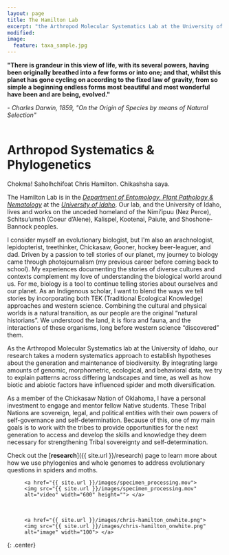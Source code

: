 ```yaml
---
layout: page
title: The Hamilton Lab
excerpt: "the Arthropod Molecular Systematics Lab at the University of Idaho"
modified: 
image:
  feature: taxa_sample.jpg
---
```

**"There is grandeur in this view of life, with its several powers, having been originally breathed into a few forms or into one; and that, whilst this planet has gone cycling on according to the fixed law of gravity, from so simple a beginning endless forms most beautiful and most wonderful have been and are being, evolved."**

*- Charles Darwin, 1859, "On the Origin of Species by means of Natural Selection"*
<br>
<br>

# Arthropod Systematics & Phylogenetics

Chokma! Saholhchifoat Chris Hamilton. Chikashsha saya.

The Hamilton Lab is in the [*Department of Entomology, Plant Pathology & Nematology*](https://www.uidaho.edu/cals/entomology-plant-pathology-and-nematology) at the [*University of Idaho*](http://www.uidaho.edu). Our lab, and the University of Idaho, lives and works on the unceded homeland of the Nimi’ipuu (Nez Perce), Schitsu’umsh (Coeur d’Alene), Kalispel, Kootenai, Paiute, and Shoshone-Bannock peoples.

I consider myself an evolutionary biologist, but I'm also an arachnologist, lepidopterist, treethinker, Chickasaw, Gooner, hockey beer-leaguer, and dad. Driven by a passion to tell stories of our planet, my journey to biology came through photojournalism (my previous career before coming back to school). My experiences documenting the stories of diverse cultures and contexts complement my love of understanding the biological world around us. For me, biology is a tool to continue telling stories about ourselves and our planet. As an Indigenous scholar, I want to blend the ways we tell stories by incorporating both TEK (Traditional Ecological Knowledge) approaches and western science. Combining the cultural and physical worlds is a natural transition, as our people are the original “natural historians”. We understood the land, it is flora and fauna, and the interactions of these organisms, long before western science “discovered” them.

As the Arthropod Molecular Systematics lab at the University of Idaho, our research takes a modern systematics approach to establish hypotheses about the generation and maintenance of biodiversity. By integrating large amounts of genomic, morphometric, ecological, and behavioral data, we try to explain patterns across differing landscapes and time, as well as how biotic and abiotic factors have influenced spider and moth diversification.

As a member of the Chickasaw Nation of Oklahoma, I have a personal investment to engage and mentor fellow Native students. These Tribal Nations are sovereign, legal, and political entities with their own powers of self-governance and self-determination. Because of this, one of my main goals is to work with the tribes to provide opportunities for the next generation to access and develop the skills and knowledge they deem necessary for strengthening Tribal sovereignty and self-determination.

Check out the [**research**]({{ site.url }}/research) page to learn more about how we use phylogenies and whole genomes to address evolutionary questions in spiders and moths.

<figure>

	<a href="{{ site.url }}/images/specimen_processing.mov"><img src="{{ site.url }}/images/specimen_processing.mov" alt="video" width="600" height=""> </a>

</figure>

<br>

<figure>

	<a href="{{ site.url }}/images/chris-hamilton_onwhite.png"><img src="{{ site.url }}/images/chris-hamilton_onwhite.png" alt="image" width="100"> </a>

</figure>
{: .center}

